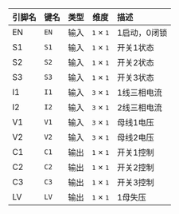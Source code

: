 <!--
DO NOT EDIT THIS FILE DIRECTLY.
This file is generated by tools/comp-docs.js.
All changes will be overwritten by regeneration.
-->

<slot class="model-pins">

| 引脚名 | 键名 | 类型 | 维度 | 描述 |
|:------ |:---- |:----:|:----:|:---- |
| EN | `EN` | 输入 | <samp>1</samp> × <samp>1</samp> | 1启动，0闭锁 |
| S1 | `S1` | 输入 | <samp>1</samp> × <samp>1</samp> | 开关1状态 |
| S2 | `S2` | 输入 | <samp>1</samp> × <samp>1</samp> | 开关2状态 |
| S3 | `S3` | 输入 | <samp>1</samp> × <samp>1</samp> | 开关3状态 |
| I1 | `I1` | 输入 | <samp>3</samp> × <samp>1</samp> | 1线三相电流 |
| I2 | `I2` | 输入 | <samp>3</samp> × <samp>1</samp> | 2线三相电流 |
| V1 | `V1` | 输入 | <samp>3</samp> × <samp>1</samp> | 母线1电压 |
| V2 | `V2` | 输入 | <samp>3</samp> × <samp>1</samp> | 母线2电压 |
| C1 | `C1` | 输出 | <samp>1</samp> × <samp>1</samp> | 开关1控制 |
| C2 | `C2` | 输出 | <samp>1</samp> × <samp>1</samp> | 开关2控制 |
| C3 | `C3` | 输出 | <samp>1</samp> × <samp>1</samp> | 开关3控制 |
| LV | `LV` | 输出 | <samp>1</samp> × <samp>1</samp> | 1母失压 |

</slot>
